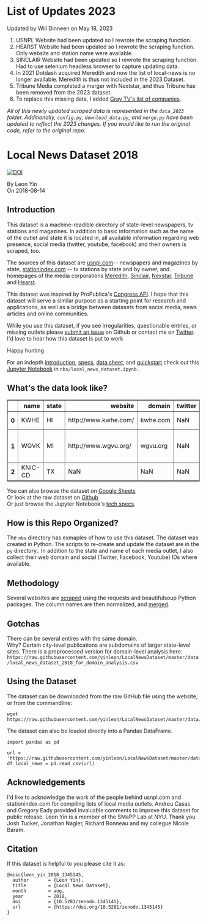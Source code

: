 # List of Updates 2023

Updated by Will Dinneen on May 18, 2023

1. USNPL Website had been updated so I rewrote the scraping function.
2. HEARST Website had been updated so I rewrote the scraping function. Only website and station name were available.
3. SINCLAIR Website had been updated so I rewrote the scraping function. Had to use selenium headless browser to capture updating data.
3. In 2021 Dotdash acquired Meredith and now the list of local-news is no longer available. Meredith is thus not included in the 2023 Dataset.
4. Tribune Media completed a merger with Nextstar, and thus Tribune has been removed from the 2023 dataset.
5. To replace this missing data, I added [Gray TV's list of companies](https://gray.tv/companies).

*All of this newly updated scraped data is represented in the `data_2023` folder. Additionally, `config.py`, `download_data.py`, and*
*`merge.py` have been updated to reflect the 2023 changes. If you would like to run the original code, refer to the original repo.*


# Local News Dataset 2018
[![DOI](https://zenodo.org/badge/DOI/10.5281/zenodo.1345145.svg)](https://doi.org/10.5281/zenodo.1345145)

By Leon Yin<br>
On 2018-08-14

## Introduction
This dataset is a machine-readible directory of state-level newspapers, tv stations and magazines. In addition to basic information such as the name of the outlet and state it is located in, all available information regarding web presence, social media (twitter, youtube, facebook) and their owners is scraped, too.

The sources of this dataset are [usnpl.com](https://www.usnpl.com)-- newspapers and magazines by state, [stationindex.com](https://www.stationindex.com) -- tv stations by state and by owner, and homepages of the media corporations [Meredith](http://www.meredith.com/local-media/broadcast-and-digital), [Sinclair](http://sbgi.net/tv-channels/), [Nexstar](https://www.nexstar.tv/stations/), [Tribune](http://www.tribunemedia.com/our-brands/) and [Hearst](https://www.hearst.com/newspapers).

This dataset was inspired by ProPublica's [Congress API](https://projects.propublica.org/api-docs/congress-api/). I hope that this dataset will serve a similar purpose as a starting point for research and applications, as well as a bridge between datasets from social media, news articles and online communities.

While you use this dataset, if you see irregularities, questionable entries, or missing outlets please [submit an issue](https://github.com/yinleon/LocalNewsDataset/issues/new) on Github or contact me on [Twitter](https://twitter.com/LeonYin). I'd love to hear how this dataset is put to work 

Happy hunting

For an indepth [introduction](https://nbviewer.jupyter.org/github/yinleon/LocalNewsDataset/blob/master/nbs/local_news_dataset.ipynb?flush_cache=true#intro), [specs](https://nbviewer.jupyter.org/github/yinleon/LocalNewsDataset/blob/master/nbs/local_news_dataset.ipynb?flush_cache=true#specs), [data sheet](https://nbviewer.jupyter.org/github/yinleon/LocalNewsDataset/blob/master/nbs/local_news_dataset.ipynb?flush_cache=true#datasheet), and [quickstart](https://nbviewer.jupyter.org/github/yinleon/LocalNewsDataset/blob/master/nbs/local_news_dataset.ipynb?flush_cache=true#use) check out this [Jupyter Notebook](https://nbviewer.jupyter.org/github/yinleon/LocalNewsDataset/blob/master/nbs/local_news_dataset.ipynb?flush_cache=true#datasheet) in `nbs/local_news_dataset.ipynb`.


## What's the data look like?
<table border="1" class="dataframe">
  <thead>
    <tr style="text-align: right;">
      <th></th>
      <th>name</th>
      <th>state</th>
      <th>website</th>
      <th>domain</th>
      <th>twitter</th>
      <th>youtube</th>
      <th>facebook</th>
      <th>owner</th>
      <th>medium</th>
      <th>source</th>
      <th>collection_date</th>
    </tr>
  </thead>
  <tbody>
    <tr>
      <th>0</th>
      <td>KWHE</td>
      <td>HI</td>
      <td>http://www.kwhe.com/</td>
      <td>kwhe.com</td>
      <td>NaN</td>
      <td>NaN</td>
      <td>NaN</td>
      <td>LeSea</td>
      <td>TV station</td>
      <td>stationindex</td>
      <td>2018-08-02 14:55:24.612585</td>
    </tr>
    <tr>
      <th>1</th>
      <td>WGVK</td>
      <td>MI</td>
      <td>http://www.wgvu.org/</td>
      <td>wgvu.org</td>
      <td>NaN</td>
      <td>NaN</td>
      <td>NaN</td>
      <td>Grand Valley State University</td>
      <td>TV station</td>
      <td>stationindex</td>
      <td>2018-08-02 14:55:24.612585</td>
    </tr>
    <tr>
      <th>2</th>
      <td>KNIC-CD</td>
      <td>TX</td>
      <td>NaN</td>
      <td>NaN</td>
      <td>NaN</td>
      <td>NaN</td>
      <td>NaN</td>
      <td>Univision</td>
      <td>TV station</td>
      <td>stationindex</td>
      <td>2018-08-02 14:55:24.612585</td>
    </tr>
  </tbody>
</table>

You can also browse the dataset on [Google Sheets](https://docs.google.com/spreadsheets/d/1f3PjT2A7-qY0SHcDW30Bc_FXYC_7RxnZfCKyXpoWeuY/edit?usp=sharing)<br>
Or look at the raw dataset on [Github](https://github.com/yinleon/LocalNewsDataset/blob/master/data/local_news_dataset_2018.csv)<br>
Or just browse the Jupyter Notebook's [tech specs](https://nbviewer.jupyter.org/github/yinleon/LocalNewsDataset/blob/master/nbs/local_news_dataset.ipynb?flush_cache=true#local_news_dataset_2018).


## How is this Repo Organized?
The `nbs` directory has exmaples of how to use this dataset. The dataset was created in Python. The scripts to re-create and update the dataset are in the `py` directory..
In addition to the state and name of each media outlet, I also collect their web domain and social (Twitter, Facebook, Youtube) IDs where available.

## Methodology
Several websites are [scraped](https://github.com/yinleon/LocalNewsDataset/blob/master/py/download_data.py) using the requests and beautifulsoup Python packages. The column names are then normalized, and [merged](https://github.com/yinleon/LocalNewsDataset/blob/master/py/merge.py).

## Gotchas
There can be several entires with the same domain.<br>
Why? Certain city-level publications are subdomains of larger state-level sites.
There is a preprocessed version for domain-level analysis here: `https://raw.githubusercontent.com/yinleon/LocalNewsDataset/master/data/local_news_dataset_2018_for_domain_analysis.csv`

## Using the Dataset
The dataset can be downloaded from the raw GitHub file using the website, or from the commandline:
```
wget https://raw.githubusercontent.com/yinleon/LocalNewsDataset/master/data/local_news_dataset_2018.csv
```
The dataset can also be loaded directly into a Pandas DataFrame.
```
import pandas as pd

url = 'https://raw.githubusercontent.com/yinleon/LocalNewsDataset/master/data/local_news_dataset_2018.csv'
df_local_news = pd.read_csv(url)
```

## Acknowledgements
I'd like to acknowledge the work of the people behind usnpl.com and stationindex.com for compiling lists of local media outlets. Andreu Casas and Gregory Eady provided invaluable comments to improve this dataset for public release.  Leon Yin is a member of the SMaPP Lab at NYU. Thank you Josh Tucker, Jonathan Nagler, Richard Bonneau and my collegue Nicole Baram.

## Citation
If this dataset is helpful to you please cite it as:
```
@misc{leon_yin_2018_1345145,
  author       = {Leon Yin},
  title        = {Local News Dataset},
  month        = aug,
  year         = 2018,
  doi          = {10.5281/zenodo.1345145},
  url          = {https://doi.org/10.5281/zenodo.1345145}
}

```
